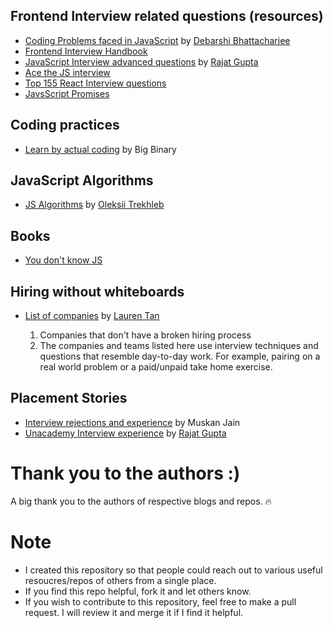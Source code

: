 ## Frontend Interview related questions (resources)

- [Coding Problems faced in JavaScript](https://devdebarshi.hashnode.dev/crack-the-next-js-interview-part-1) by [Debarshi Bhattacharjee](https://github.com/Debarshi95)
- [Frontend Interview Handbook](https://frontendinterviewhandbook.com/en/javascript-questions/)
- [JavaScript Interview advanced questions](https://rajatgupta.xyz/js-interview-2) by [Rajat Gupta](https://github.com/rajatetc)
- [Ace the JS interview](https://manuarora.in/blog/ace-the-javascript-interview)
- [Top 155 React Interview questions](https://www.fullstack.cafe/interview-questions/react)
- [JavsScript Promises](https://danlevy.net/javascript-promises-quiz/)

## Coding practices

- [Learn by actual coding](https://academy.bigbinary.com/) by Big Binary

## JavaScript Algorithms

- [JS Algorithms](https://github.com/trekhleb/javascript-algorithms) by [Oleksii Trekhleb](https://github.com/trekhleb)

## Books

- [You don't know JS](https://github.com/getify/You-Dont-Know-JS)

## Hiring without whiteboards

- [List of companies](https://github.com/poteto/hiring-without-whiteboards) by [Lauren Tan](https://github.com/poteto)
  
   1. Companies that don't have a broken hiring process
   2. The companies and teams listed here use interview techniques and questions that resemble day-to-day work. 
      For example, pairing on a real world problem or a paid/unpaid take home exercise.

## Placement Stories

- [Interview rejections and experience](https://muskan611998jain.medium.com/placement-stories-interview-experiences-rejections-756f0c4b1166) by Muskan Jain
- [Unacademy Interview experience](https://rajatgupta.xyz/unacademy-interview) by [Rajat Gupta](https://github.com/rajatetc)

# Thank you to the authors :)
A big thank you to the authors of respective blogs and repos. 🔥

# Note

- I created this repository so that people could reach out to various useful resoucres/repos of others from a single place.
- If you find this repo helpful, fork it and let others know.
- If you wish to contribute to this repository, feel free to make a pull request.
   I will review it and merge it if I find it helpful.
